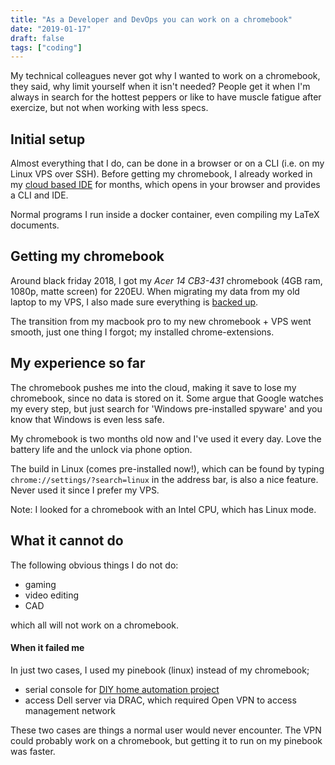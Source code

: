 ```yaml
---
title: "As a Developer and DevOps you can work on a chromebook"
date: "2019-01-17"
draft: false
tags: ["coding"]
---
```


My technical colleagues never got why I wanted to work on a chromebook,
they said, why limit yourself when it isn't needed?
People get it when I'm always in search for the hottest peppers
or like to have muscle fatigue after exercize,
but not when working with less specs.

## Initial setup

Almost everything that I do,
can be done in a browser or on a CLI (i.e. on my Linux VPS over SSH).
Before getting my chromebook,
I already worked in my
[cloud based IDE](https://github.com/svlentink/dockerfiles/tree/master/docker-compose/mywebsite)
for months,
which opens in your browser and provides a CLI and IDE.

Normal programs I run inside a docker container,
even compiling my LaTeX documents.

## Getting my chromebook

Around black friday 2018,
I got my *Acer 14 CB3-431* chromebook (4GB ram, 1080p, matte screen)
for 220EU.
When migrating my data from my old laptop to my VPS,
I also made sure everything is [backed up](https://blog.lent.ink/post/databackup/#example-setup).

The transition from my macbook pro to my new chromebook + VPS went smooth,
just one thing I forgot;
my installed chrome-extensions.

## My experience so far

The chromebook pushes me into the cloud,
making it save to lose my chromebook,
since no data is stored on it.
Some argue that Google watches my every step,
but just search for 'Windows pre-installed spyware'
and you know that Windows is even less safe.

My chromebook is two months old now and I've used it every day.
Love the battery life and the unlock via phone option.

The build in Linux (comes pre-installed now!),
which can be found by typing
`chrome://settings/?search=linux`
in the address bar,
is also a nice feature.
Never used it since I prefer my VPS.

Note: I looked for a chromebook with an Intel CPU,
which has Linux mode.

## What it cannot do

The following obvious things I do not do:
+ gaming
+ video editing
+ CAD

which all will not work on a chromebook.

#### When it failed me

In just two cases,
I used my pinebook (linux) instead of my chromebook;
+ serial console for [DIY home automation project](https://blog.lent.ink/post/diy-cheatsheet/)
+ access Dell server via DRAC, which required Open VPN to access management network

These two cases are things a normal user would never encounter.
The VPN could probably work on a chromebook,
but getting it to run on my pinebook was faster.

